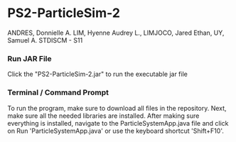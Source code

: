 # PS2-ParticleSim-2
ANDRES, Donnielle A. LIM, Hyenne Audrey L., LIMJOCO, Jared Ethan, UY, Samuel A.
STDISCM - S11

### Run JAR File
Click the "PS2-ParticleSim-2.jar" to run the executable jar file

### Terminal / Command Prompt
To run the program, make sure to download all files in the repository. Next, make sure all the needed libraries are installed. After making sure everything is installed, navigate to the ParticleSystemApp.java file and click on Run 'ParticleSystemApp.java' or use the keyboard shortcut 'Shift+F10'.

 
